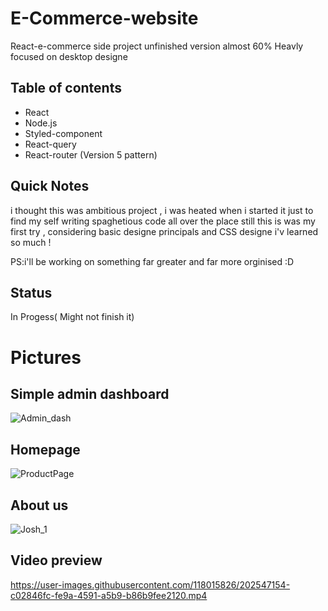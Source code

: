 # E-Commerce-website
React-e-commerce side project unfinished version almost 60% Heavly focused on desktop designe

## Table of contents
- React
- Node.js
- Styled-component
- React-query
- React-router (Version 5 pattern)

## Quick Notes
i thought this was ambitious project , i was heated when i started it just to find my self writing spaghetious 
code all over the place 
still this is was my first try , 
considering basic designe principals and CSS designe i'v learned so much !

PS:i'll be working on something far greater and far more orginised :D

## Status
In Progess( Might not finish it)

#

# Pictures 

## Simple admin dashboard
![Admin_dash](https://user-images.githubusercontent.com/118015826/202545774-f8014b5c-3ff6-487d-94a0-809a7dd89c6e.png)

## Homepage

![ProductPage](https://user-images.githubusercontent.com/118015826/202546016-c46dcab3-75fd-47af-a564-3dee4e7cb5c5.png)

## About us

![Josh_1](https://user-images.githubusercontent.com/118015826/202546207-649d7813-0390-4326-a7f0-d2d008f4137b.png)

## Video preview

https://user-images.githubusercontent.com/118015826/202547154-c02846fc-fe9a-4591-a5b9-b86b9fee2120.mp4



